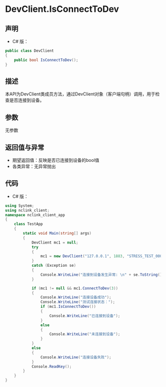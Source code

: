 # DevClient.IsConnectToDev

## 声明
- C# 版：

``` C#
public class DevClient
{
    public bool IsConnectToDev();
}
```

## 描述
 本API为DevClient类成员方法，通过DevClient对象（客户端句柄）调用，用于检查是否连接到设备。

## 参数
无参数

## 返回值与异常
- 期望返回值：反映是否已连接到设备的bool值
- 各类异常：无异常抛出

## 代码
- C# 版：

``` c#
using System;
using nclink_client;
namespace nclink_client_app
{
    class TestApp
    {
        static void Main(string[] args)
        {
            DevClient mc1 = null;
            try
            {
                mc1 = new DevClient("127.0.0.1", 1883, "STRESS_TEST_00001", false);
            }
            catch (Exception se)
            {
                Console.WriteLine("连接到设备发生异常: \n" + se.ToString());
            }

            if (mc1 != null && mc1.ConnectToDev(3))
            {
                Console.WriteLine("连接设备成功");
                Console.WriteLine("测试连接状态：");
                if (mc1.IsConnectToDev())
                {
                    Console.WriteLine("已连接到设备");
                }
                else
                {
                    Console.WriteLine("未连接到设备");
                }
            }
            else
            {
                Console.WriteLine("连接设备失败");
            }
            Console.ReadKey();
        }
    }
}
```

